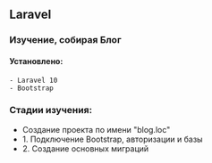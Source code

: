 ## Laravel

### Изучение, собирая Блог

#### Установлено:
    - Laravel 10
    - Bootstrap

### Стадии изучения:
<ul>
    <li>Создание проекта по имени "blog.loc"</li>
    <li>1. Подключение Bootstrap, авторизации и базы</li>
    <li>2. Создание основных миграций</li>
</ul>